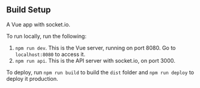 ## Build Setup

A Vue app with socket.io.

To run locally, run the following:

1) `npm run dev`. This is the Vue server, running on port 8080. Go to `localhost:8080` to access it.
2) `npm run api`. This is the API server with socket.io, on port 3000.

To deploy, run `npm run build` to build the `dist` folder and `npm run deploy` to deploy it production.
